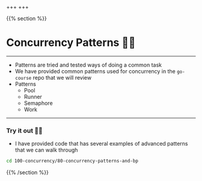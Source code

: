+++
+++

{{% section %}}




# Concurrency Patterns 👷‍♀️

---
- Patterns are tried and tested ways of doing a common task
- We have provided common patterns used for concurrency in the `go-course` repo that we will review
- Patterns
  - Pool
  - Runner
  - Semaphore
  - Work


---

### Try it out 🏋️‍♀️
- I have provided code that has several examples of advanced patterns that we can walk through

```bash
cd 100-concurrency/80-concurrency-patterns-and-bp
```

{{% /section %}}
